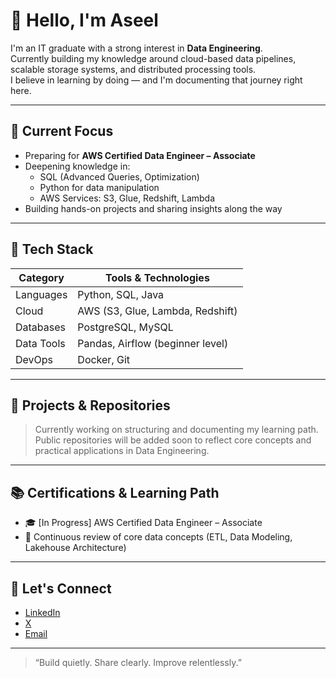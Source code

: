 # 👋 Hello, I'm Aseel

I'm an IT graduate with a strong interest in **Data Engineering**.  
Currently building my knowledge around cloud-based data pipelines, scalable storage systems, and distributed processing tools.  
I believe in learning by doing — and I'm documenting that journey right here.

---

## 🎯 Current Focus

- Preparing for **AWS Certified Data Engineer – Associate**
- Deepening knowledge in:
  - SQL (Advanced Queries, Optimization)
  - Python for data manipulation
  - AWS Services: S3, Glue, Redshift, Lambda
- Building hands-on projects and sharing insights along the way

---

## 🧰 Tech Stack

| Category       | Tools & Technologies |
|----------------|----------------------|
| Languages      | Python, SQL, Java    |
| Cloud          | AWS (S3, Glue, Lambda, Redshift) |
| Databases      | PostgreSQL, MySQL    |
| Data Tools     | Pandas, Airflow (beginner level) |
| DevOps         | Docker, Git          |

---

## 📁 Projects & Repositories

> Currently working on structuring and documenting my learning path.  
> Public repositories will be added soon to reflect core concepts and practical applications in Data Engineering.

---

## 📚 Certifications & Learning Path

- 🎓 [In Progress] AWS Certified Data Engineer – Associate  
- 📘 Continuous review of core data concepts (ETL, Data Modeling, Lakehouse Architecture)

---

## 🤝 Let's Connect

- [LinkedIn](https://linkedin.com/in/aseel-althobaity)  
- [X](https://x.com/TechAee23)  
- [Email](aseel.althubaitii@gmail.com)  

---

> “Build quietly. Share clearly. Improve relentlessly.”  
